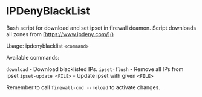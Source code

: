 # IPDenyBlackList

Bash script for download and set ipset in firewall deamon.
Script downloads all zones from [https://www.ipdeny.com/]()

Usage: ipdenyblacklist `<command>`

Available commands:

`download` - Download blacklisted IPs.
`ipset-flush` - Remove all IPs from ipset
`ipset-update <FILE>` - Update ipset with given `<FILE>`

Remember to call ```firewall-cmd --reload``` to activate changes.